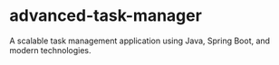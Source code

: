 # advanced-task-manager
A scalable task management application using Java, Spring Boot, and modern technologies.
